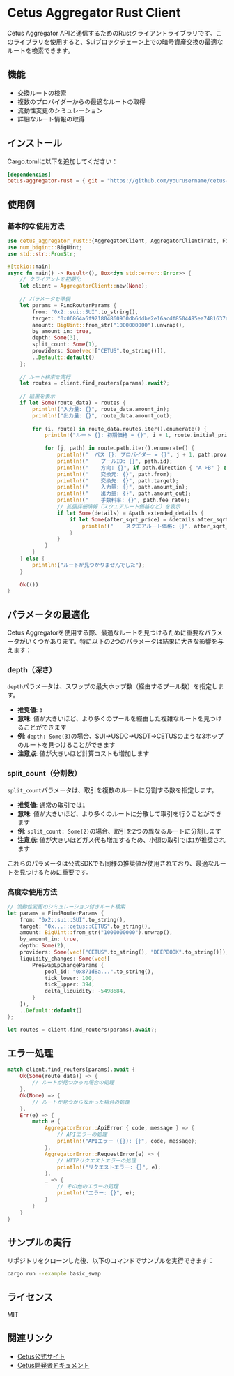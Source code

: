 # Cetus Aggregator Rust Client

Cetus Aggregator APIと通信するためのRustクライアントライブラリです。このライブラリを使用すると、Suiブロックチェーン上での暗号資産交換の最適なルートを検索できます。

## 機能

- 交換ルートの検索
- 複数のプロバイダーからの最適なルートの取得
- 流動性変更のシミュレーション
- 詳細なルート情報の取得

## インストール

Cargo.tomlに以下を追加してください：

```toml
[dependencies]
cetus-aggregator-rust = { git = "https://github.com/yourusername/cetus-aggregator-rust" }
```

## 使用例

### 基本的な使用方法

```rust
use cetus_aggregator_rust::{AggregatorClient, AggregatorClientTrait, FindRouterParams};
use num_bigint::BigUint;
use std::str::FromStr;

#[tokio::main]
async fn main() -> Result<(), Box<dyn std::error::Error>> {
    // クライアントを初期化
    let client = AggregatorClient::new(None);
    
    // パラメータを準備
    let params = FindRouterParams {
        from: "0x2::sui::SUI".to_string(),
        target: "0x06864a6f921804860930db6ddbe2e16acdf8504495ea7481637a1c8b9a8fe54b::cetus::CETUS".to_string(),
        amount: BigUint::from_str("1000000000").unwrap(),
        by_amount_in: true,
        depth: Some(3),
        split_count: Some(1),
        providers: Some(vec!["CETUS".to_string()]),
        ..Default::default()
    };
    
    // ルート検索を実行
    let routes = client.find_routers(params).await?;
    
    // 結果を表示
    if let Some(route_data) = routes {
        println!("入力量: {}", route_data.amount_in);
        println!("出力量: {}", route_data.amount_out);
        
        for (i, route) in route_data.routes.iter().enumerate() {
            println!("ルート {}: 初期価格 = {}", i + 1, route.initial_price);
            
            for (j, path) in route.path.iter().enumerate() {
                println!("  パス {}: プロバイダー = {}", j + 1, path.provider);
                println!("    プールID: {}", path.id);
                println!("    方向: {}", if path.direction { "A->B" } else { "B->A" });
                println!("    交換元: {}", path.from);
                println!("    交換先: {}", path.target);
                println!("    入力量: {}", path.amount_in);
                println!("    出力量: {}", path.amount_out);
                println!("    手数料率: {}", path.fee_rate);
                // 拡張詳細情報（スクエアルート価格など）を表示
                if let Some(details) = &path.extended_details {
                    if let Some(after_sqrt_price) = &details.after_sqrt_price {
                        println!("    スクエアルート価格: {}", after_sqrt_price);
                    }
                }
            }
        }
    } else {
        println!("ルートが見つかりませんでした");
    }
    
    Ok(())
}
```

## パラメータの最適化

Cetus Aggregatorを使用する際、最適なルートを見つけるために重要なパラメータがいくつかあります。特に以下の2つのパラメータは結果に大きな影響を与えます：

### depth（深さ）

`depth`パラメータは、スワップの最大ホップ数（経由するプール数）を指定します。

- **推奨値**: `3`
- **意味**: 値が大きいほど、より多くのプールを経由した複雑なルートを見つけることができます
- **例**: `depth: Some(3)`の場合、SUI→USDC→USDT→CETUSのような3ホップのルートを見つけることができます
- **注意点**: 値が大きいほど計算コストも増加します

### split_count（分割数）

`split_count`パラメータは、取引を複数のルートに分割する数を指定します。

- **推奨値**: 通常の取引では`1`
- **意味**: 値が大きいほど、より多くのルートに分散して取引を行うことができます
- **例**: `split_count: Some(2)`の場合、取引を2つの異なるルートに分割します
- **注意点**: 値が大きいほどガス代も増加するため、小額の取引では`1`が推奨されます

これらのパラメータは公式SDKでも同様の推奨値が使用されており、最適なルートを見つけるために重要です。

### 高度な使用方法

```rust
// 流動性変更のシミュレーション付きルート検索
let params = FindRouterParams {
    from: "0x2::sui::SUI".to_string(),
    target: "0x...::cetus::CETUS".to_string(),
    amount: BigUint::from_str("1000000000").unwrap(),
    by_amount_in: true,
    depth: Some(2),
    providers: Some(vec!["CETUS".to_string(), "DEEPBOOK".to_string()]),
    liquidity_changes: Some(vec![
        PreSwapLpChangeParams {
            pool_id: "0x871d8a...".to_string(),
            tick_lower: 100,
            tick_upper: 394,
            delta_liquidity: -5498684,
        }
    ]),
    ..Default::default()
};

let routes = client.find_routers(params).await?;
```

## エラー処理

```rust
match client.find_routers(params).await {
    Ok(Some(route_data)) => {
        // ルートが見つかった場合の処理
    },
    Ok(None) => {
        // ルートが見つからなかった場合の処理
    },
    Err(e) => {
        match e {
            AggregatorError::ApiError { code, message } => {
                // APIエラーの処理
                println!("APIエラー ({}): {}", code, message);
            },
            AggregatorError::RequestError(e) => {
                // HTTPリクエストエラーの処理
                println!("リクエストエラー: {}", e);
            },
            _ => {
                // その他のエラーの処理
                println!("エラー: {}", e);
            }
        }
    }
}
```

## サンプルの実行

リポジトリをクローンした後、以下のコマンドでサンプルを実行できます：

```bash
cargo run --example basic_swap
```

## ライセンス

MIT

## 関連リンク

- [Cetus公式サイト](https://www.cetus.zone/)
- [Cetus開発者ドキュメント](https://cetus-1.gitbook.io/cetus-developer-docs/developer/cetus-plus-aggregator) 